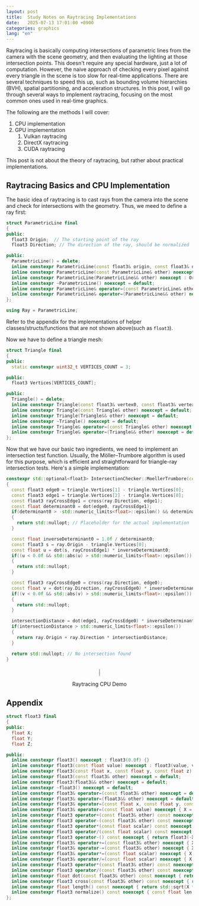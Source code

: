 ```yaml
---
layout: post
title:  Study Notes on Raytracing Implementations
date:   2025-07-13 17:01:00 +0900
categories: graphics
lang: "en"
---
```


Raytracing is basically computing intersections of parametric lines from the camera with the scene geometry, and then evaluating the lighting at those intersection points. This doesn't require any special hardware, just a lot of computation. However, the naive approach of checking every pixel against every triangle in the scene is too slow for real-time applications. There are several techniques to speed this up, such as bounding volume hierarchies (BVH), spatial partitioning, and acceleration structures. In this post, I will go through several ways to implement raytracing, focusing on the most common ones used in real-time graphics.

The following are the methods I will cover:

1. CPU implementation
2. GPU implementation
   1. Vulkan raytracing
   2. DirectX raytracing
   3. CUDA raytracing

This post is not about the theory of raytracing, but rather about practical implementations.

## Raytracing Basics and CPU Implementation

The basic idea of raytracing is to cast rays from the camera into the scene and check for intersections with the geometry. Thus, we meed to define a ray first:

```cpp
struct ParametricLine final
{
public:
  float3 Origin;  // The starting point of the ray
  float3 Direction; // The direction of the ray, should be normalized

public:
  ParametricLine() = delete;
  inline constexpr ParametricLine(const float3& origin, const float3& direction) noexcept : Origin(origin), Direction(direction.normalize()) {}
  inline constexpr ParametricLine(const ParametricLine& other) noexcept : Origin(other.Origin), Direction(other.Direction) {}
  inline constexpr ParametricLine(ParametricLine&& other) noexcept : Origin(std::move(other.Origin)), Direction(std::move(other.Direction)) {}
  inline constexpr ~ParametricLine() noexcept = default;
  inline constexpr ParametricLine& operator=(const ParametricLine& other) noexcept { if (this != &other) { Origin = other.Origin; Direction = other.Direction; } return *this; }
  inline constexpr ParametricLine& operator=(ParametricLine&& other) noexcept { if (this != &other) { Origin = std::move(other.Origin); Direction = std::move(other.Direction); } return *this; }
};

using Ray = ParametricLine;
```

Refer to the appendix for the implementations of helper classes/structs/functions that are not shown above(such as `float3`).

Now we have to define a triangle mesh:

```cpp
struct Triangle final
{
public:
  static constexpr uint32_t VERTICES_COUNT = 3;

public:
  float3 Vertices[VERTICES_COUNT];

public:
  Triangle() = delete;
  inline constexpr Triangle(const float3& vertex0, const float3& vertex1, const float3& vertex2) noexcept: Vertices{vertex0, vertex1, vertex2} {}
  inline constexpr Triangle(const Triangle& other) noexcept = default;
  inline constexpr Triangle(Triangle&& other) noexcept = default;
  inline constexpr ~Triangle() noexcept = default;
  inline constexpr Triangle& operator=(const Triangle& other) noexcept = default;
  inline constexpr Triangle& operator=(Triangle&& other) noexcept = default;
};
```

Now that we have our basic two ingredients, we need to implement an intersection test function. Usually, the Möller–Trumbore algorithm is used for this purpose, which is efficient and straightforward for triangle-ray intersection tests. Here's a simple implementation:

```cpp
constexpr std::optional<float3> IntersectionChecker::MoellerTrumbore(const ParametricLine& ray, const Triangle& triangle, float& intersectionDistance)
{
  const float3 edge0 = triangle.Vertices[1] - triangle.Vertices[0];
  const float3 edge1 = triangle.Vertices[2] - triangle.Vertices[0];
  const float3 rayCrossEdge1 = cross(ray.Direction, edge1);
  const float determinant0 = dot(edge0, rayCrossEdge1);
  if(determinant0 > -std::numeric_limits<float>::epsilon() && determinant0 < std::numeric_limits<float>::epsilon())
  {
    return std::nullopt; // Placeholder for the actual implementation
  }

  const float inverseDeterminant0 = 1.0f / determinant0;
  const float3 s = ray.Origin - triangle.Vertices[0];
  const float u = dot(s, rayCrossEdge1) * inverseDeterminant0;
  if((u < 0.0f && std::abs(u) > std::numeric_limits<float>::epsilon()) || (u > 1.0f && std::abs(u - 1.0f) > std::numeric_limits<float>::epsilon()))
  {
    return std::nullopt;
  }

  const float3 rayCrossEdge0 = cross(ray.Direction, edge0);
  const float v = dot(ray.Direction, rayCrossEdge0) * inverseDeterminant0;
  if((v < 0.0f && std::abs(v) > std::numeric_limits<float>::epsilon()) || (u + v > 1.0f && std::abs(u + v - 1.0f) > std::numeric_limits<float>::epsilon()))
  {
    return std::nullopt;
  }

  intersectionDistance = dot(edge1, rayCrossEdge0) * inverseDeterminant0;
  if(intersectionDistance > std::numeric_limits<float>::epsilon())
  {
    return ray.Origin + ray.Direction * intersectionDistance;
  }

  return std::nullopt; // No intersection found
}
```

<div id="raytracing-cpu-demo" style="text-align: center; margin: 20px 0;">
  <canvas id="wasm-canvas" width="320" height="240" style="border:1px solid #aaa;"></canvas>
  <p>Raytracing CPU Demo</p>
</div>
<script src="{{ '/assets/codes/raytracing/main.js' | relative_url }}"></script>
<script>
(function() {
  const canvas = document.getElementById("wasm-canvas");
  const ctx = canvas.getContext("2d");
  const width = 320, height = 240, channels = 4;
  const imageData = ctx.createImageData(width, height);
  Module._set_resolution(width, height);
  const bufPtr = Module._get_display_buffer();
  const render = Module.cwrap("render_frame", null, ["number"]);

  let frame = 0;
  function loop() {
    render(frame++);
    const buffer = new Uint8Array(Module.HEAPU8.buffer, bufPtr, width * height * channels);
    imageData.data.set(buffer);
    ctx.putImageData(imageData, 0, 0);
    requestAnimationFrame(loop);
  }
  
  loop();
})();
</script>


## Appendix

```cpp
struct float3 final
{
public:
  float X;
  float Y;
  float Z;

public:
  inline constexpr float3() noexcept : float3(0.0f) {}
  inline constexpr float3(const float value) noexcept : float3(value, value, value) {}
  inline constexpr float3(const float x, const float y, const float z) noexcept : X(x), Y(y), Z(z) {}
  inline constexpr float3(const float3& other) noexcept = default;
  inline constexpr float3(float3&& other) noexcept = default;
  inline constexpr ~float3() noexcept = default;
  inline constexpr float3& operator=(const float3& other) noexcept = default;
  inline constexpr float3& operator=(float3&& other) noexcept = default;
  inline constexpr float3& operator=(const float x, const float y, const float z) noexcept { X = x; Y = y; Z = z; return *this; }
  inline constexpr float3& operator=(const float value) noexcept { X = value; Y = value; Z = value; return *this; }
  inline constexpr float3 operator+(const float3& other) const noexcept { return float3(X + other.X, Y + other.Y, Z + other.Z); }
  inline constexpr float3 operator-(const float3& other) const noexcept { return float3(X - other.X, Y - other.Y, Z - other.Z); }
  inline constexpr float3 operator*(const float scalar) const noexcept { return float3(X * scalar, Y * scalar, Z * scalar); }
  inline constexpr float3 operator/(const float scalar) const noexcept { return float3(X / scalar, Y / scalar, Z / scalar); }
  inline constexpr float3 operator-() const noexcept { return float3(-X, -Y, -Z); }
  inline constexpr float3& operator+=(const float3& other) noexcept { X += other.X; Y += other.Y; Z += other.Z; return *this; }
  inline constexpr float3& operator-=(const float3& other) noexcept { X -= other.X; Y -= other.Y; Z -= other.Z; return *this; }
  inline constexpr float3& operator*=(const float scalar) noexcept { X *= scalar; Y *= scalar; Z *= scalar; return *this; }
  inline constexpr float3& operator/=(const float scalar) noexcept { X /= scalar; Y /= scalar; Z /= scalar; return *this; }
  inline constexpr float3 operator*(const float3& other) const noexcept { return float3(X * other.X, Y * other.Y, Z * other.Z); }
  inline constexpr float3 operator/(const float3& other) const noexcept { return float3(X / other.X, Y / other.Y, Z / other.Z); }
  inline constexpr float dot(const float3& other) const noexcept { return X * other.X + Y * other.Y + Z * other.Z; }
  inline constexpr float3 cross(const float3& other) const noexcept { return float3( Y * other.Z - Z * other.Y, Z * other.X - X * other.Z, X * other.Y - Y * other.X); }
  inline constexpr float length() const noexcept { return std::sqrt(X * X + Y * Y + Z * Z); }
  inline constexpr float3 normalize() const noexcept { const float len = length(); return float3(X / len, Y / len, Z / len); }
};
```
